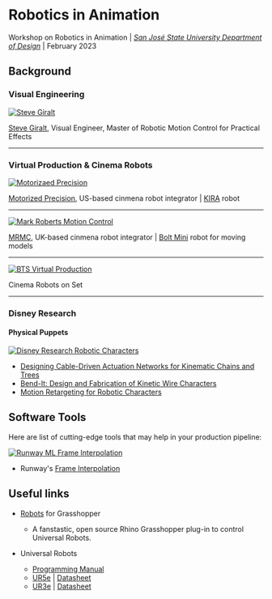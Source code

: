 # Robotics in Animation
Workshop on Robotics in Animation | _[San José State University Department of Design](https://www.sjsu.edu/design/undergraduate-programs/animation-illustration/index.php)_ | February 2023


## Background

### Visual Engineering

[![Steve Giralt](https://img.youtube.com/vi/HuEyrLbJ25w/sddefault.jpg)](https://www.youtube.com/watch?v=HuEyrLbJ25w)

[Steve Giralt](https://www.the-garage.tv/about), Visual Engineer, Master of Robotic Motion Control for Practical Effects

___

### Virtual Production & Cinema Robots

[![Motorizaed Precision](https://img.youtube.com/vi/X6mzlZ4ZFpg/sddefault.jpg)](https://www.youtube.com/watch?v=X6mzlZ4ZFpg)

[Motorized Precision](https://www.motorizedprecision.com/), US-based cinmena robot integrator | [KIRA](https://www.motorizedprecision.com/compare) robot

---

[![Mark Roberts Motion Control](https://img.youtube.com/vi/WQrrQv1sJcY/mqdefault.jpg)](https://www.youtube.com/watch?v=WQrrQv1sJcY)

[MRMC](https://www.mrmoco.com/), UK-based cinmena robot integrator | [Bolt Mini](https://www.mrmoco.com/motion-control/bolt-mini-model-mover/) robot for moving models

---

[![BTS Virtual Production](https://img.youtube.com/vi/jcozOywzb3E/sddefault.jpg)](https://www.youtube.com/watch?v=jcozOywzb3E)

Cinema Robots on Set

___

### Disney Research
#### Physical Puppets
[![Disney Research Robotic Characters](https://img.youtube.com/vi/MARwhwXEVz8/sddefault.jpg)](https://www.youtube.com/watch?v=MARwhwXEVz8)

- [Designing Cable-Driven Actuation Networks for Kinematic Chains and Trees](https://la.disneyresearch.com/publication/designing-cable-driven-actuation-networks-for-kinematic-chains-and-trees/)
- [Bend-It: Design and Fabrication of Kinetic Wire Characters](https://la.disneyresearch.com/publication/bend-it/)
- [Motion Retargeting for Robotic Characters](https://la.disneyresearch.com/publication/publication-process-vibration-minimizing-motion-retargeting-for-robotic-characters/)

## Software Tools
Here are list of cutting-edge tools that may help in your production pipeline:

[![Runway ML Frame Interpolation](https://img.youtube.com/vi/_1lOBWFgAyo/sddefault.jpg)](https://www.youtube.com/watch?v=_1lOBWFgAyo)

- Runway's [Frame Interpolation](https://runwayml.com/ai-magic-tools/frame-interpolation/)

## Useful links

- [Robots](https://github.com/visose/Robots) for Grasshopper
  - A fanstastic, open source Rhino Grasshopper plug-in to control Universal Robots.
  
- Universal Robots
  - [Programming Manual](https://s3-eu-west-1.amazonaws.com/ur-support-site/105198/scriptManual_SW5.10.pdf)
  - [UR5e](https://www.universal-robots.com/products/ur5-robot/) | [Datasheet](https://www.universal-robots.com/media/1807465/ur5e-rgb-fact-sheet-landscape-a4.pdf)
  - [UR3e](https://www.universal-robots.com/products/ur3-robot/) | [Datasheet](https://www.universal-robots.com/media/1807464/ur3e-rgb-fact-sheet-landscape-a4.pdf)
